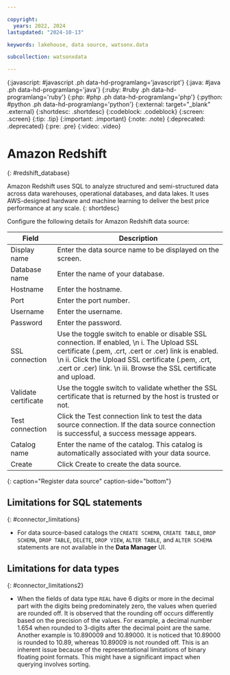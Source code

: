 ```yaml
---

copyright:
  years: 2022, 2024
lastupdated: "2024-10-13"

keywords: lakehouse, data source, watsonx.data

subcollection: watsonxdata

---
```


{:javascript: #javascript .ph data-hd-programlang='javascript'}
{:java: #java .ph data-hd-programlang='java'}
{:ruby: #ruby .ph data-hd-programlang='ruby'}
{:php: #php .ph data-hd-programlang='php'}
{:python: #python .ph data-hd-programlang='python'}
{:external: target="_blank" .external}
{:shortdesc: .shortdesc}
{:codeblock: .codeblock}
{:screen: .screen}
{:tip: .tip}
{:important: .important}
{:note: .note}
{:deprecated: .deprecated}
{:pre: .pre}
{:video: .video}

# Amazon Redshift
{: #redshift_database}

Amazon Redshift uses SQL to analyze structured and semi-structured data across data warehouses, operational databases, and data lakes. It uses AWS-designed hardware and machine learning to deliver the best price performance at any scale.
{: shortdesc}

 Configure the following details for Amazon Redshift data source:

 | Field           | Description        |
 |------------------|--------------------|
 | Display name    | Enter the data source name to be displayed on the screen. |
 | Database name     | Enter the name of your database. |
 | Hostname            | Enter the hostname.  |
 | Port             | Enter the port number. |
 | Username           | Enter the username.  |
 | Password           | Enter the password.  |
 | SSL connection   | Use the toggle switch to enable or disable SSL connection. If enabled, \n i. The Upload SSL certificate (.pem, .crt, .cert or .cer) link is enabled. \n ii. Click the Upload SSL certificate (.pem, .crt, .cert or .cer) link. \n iii. Browse the SSL certificate and upload.|
 | Validate certificate   | Use the toggle switch to validate whether the SSL certificate that is returned by the host is trusted or not. |
 | Test connection     | Click the Test connection link to test the data source connection. If the data source connection is successful, a success message appears.|
 | Catalog name | Enter the name of the catalog. This catalog is automatically associated with your data source. |
 | Create | Click Create to create the data source. |
 {: caption="Register data source" caption-side="bottom"}

## Limitations for SQL statements
{: #connector_limitations}

* For data source-based catalogs the `CREATE SCHEMA`, `CREATE TABLE`, `DROP SCHEMA`, `DROP TABLE`, `DELETE`, `DROP VIEW`, `ALTER TABLE`, and `ALTER SCHEMA` statements are not available in the **Data Manager** UI.

## Limitations for data types
{: #connector_limitations2}

* When the fields of data type `REAL` have 6 digits or more in the decimal part with the digits being predominately zero, the values when queried are rounded off. It is observed that the rounding off occurs differently based on the precision of the values. For example, a decimal number 1.654 when rounded to 3-digits after the decimal point are the same. Another example is 10.890009 and 10.89000. It is noticed that 10.89000 is rounded to 10.89, whereas 10.89009 is not rounded off. This is an inherent issue because of the representational limitations of binary floating point formats. This might have a significant impact when querying involves sorting.

